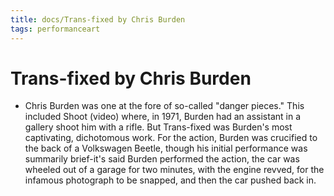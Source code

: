 ```yaml
---
title: docs/Trans-fixed by Chris Burden
tags: performanceart
---
```


# Trans-fixed by Chris Burden
- Chris Burden was one at the fore of so-called "danger pieces." This included Shoot (video) where, in 1971, Burden had an assistant in a gallery shoot him with a rifle. But Trans-fixed was Burden's most captivating, dichotomous work. For the action, Burden was crucified to the back of a Volkswagen Beetle, though his initial performance was summarily brief-it's said Burden performed the action, the car was wheeled out of a garage for two minutes, with the engine revved, for the infamous photograph to be snapped, and then the car pushed back in.